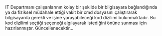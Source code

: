 IT Departmanı çalışanlarının kolay bir şekilde bir bilgisayara bağlandığında ya da fiziksel müdahale ettiği vakit bir cmd dosyasını çalıştırarak bilgisayarda gerekli ve işine yarayabileceği kod dizilimi bulunmaktadır. 
Bu kod dizilimi seçtiği seçeneği algılayarak istediğini önüne sunması için hazırlanmıştır.
Güncellenecektir...
